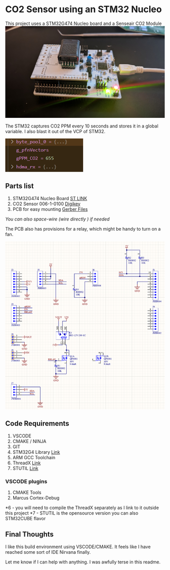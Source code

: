 # CO2 Sensor using an STM32 Nucleo
This project uses a STM32G474 Nucleo board and a Senseair CO2 Module
![Project](/assets/assembly.jpg)

The STM32 captures CO2 PPM every 10 seconds and stores it in a global variable. I also blast it out of the VCP of STM32.

![Watch Window](/assets/watch.png)

## Parts list

1. STM32G474 Nucleo Board [ST LINK](https://www.st.com/en/evaluation-tools/nucleo-g474re.html)
2. CO2 Sensor 006-1-0100 [Digikey](https://www.digikey.ca/en/products/detail/senseair/006-1-0100/17125330?gclsrc=aw.ds&gad_source=1&gad_campaignid=17336435733&gbraid=0AAAAADrbLlhyW11R7GyOzdog9tzdGFKKd&gclid=CjwKCAjw-svEBhB6EiwAEzSdruNGYVJdDa42w4Qtv-iv5keLgySBxPVarkBEUQO4J2ghxmu8yhcj9hoCbWgQAvD_BwE)
3. PCB for easy mounting [Gerber Files](/PCB/CO2%20Daughter%20Board.zip)

*You can also space-wire (wire directly ) if needed*

The PCB also has provisions for a relay, which might be handy to turn on a fan.

![Schematic](/assets/schematic.png)

## Code Requirements

1. VSCODE
2. CMAKE / NINJA
3. GIT
4. STM32G4 Library [Link](https://github.com/STMicroelectronics/STM32CubeG4)
5. ARM GCC Toolchain
6. ThreadX [Link](https://github.com/eclipse-threadx/threadx)
7. STUTIL [Link](https://github.com/stlink-org/stlink)

### VSCODE plugins
1. CMAKE Tools
2. Marcus Cortex-Debug

*6 - you will need to compile the ThreadX separately as I link to it outside this project
*7 - STUTIL is the opensource version you can also STM32CUBE flavor

## Final Thoughts

I like this build environment using VSCODE/CMAKE. It feels like I have reached some sort of IDE Nirvana finally. 

Let me know if I can help with anything. I was awfully terse in this readme.

